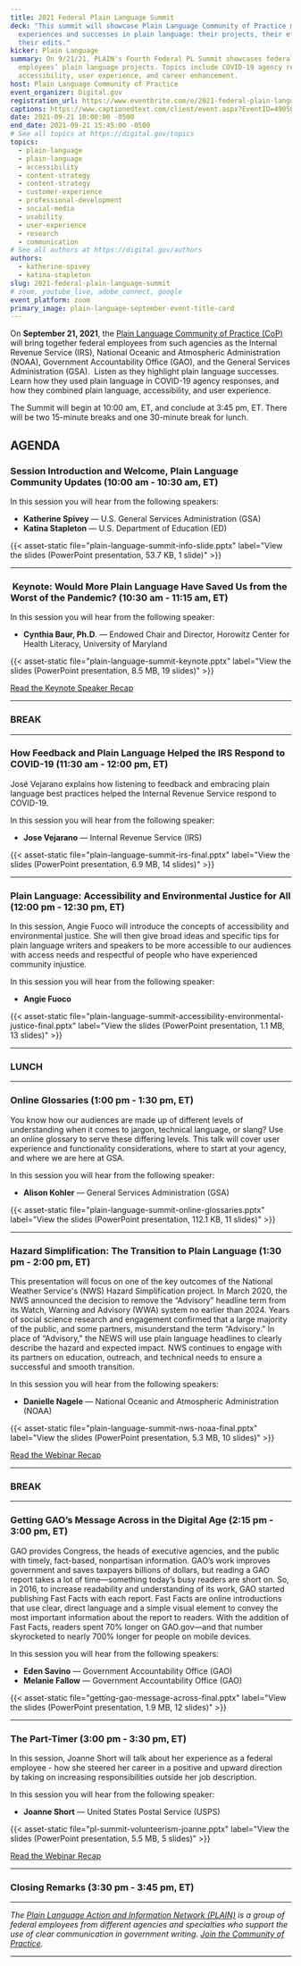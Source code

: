 ```yaml
---
title: 2021 Federal Plain Language Summit
deck: "This summit will showcase Plain Language Community of Practice members’
  experiences and successes in plain language: their projects, their efforts,
  their edits."
kicker: Plain Language
summary: On 9/21/21, PLAIN's Fourth Federal PL Summit showcases federal
  employees’ plain language projects. Topics include COVID-19 agency responses,
  accessibility, user experience, and career enhancement.
host: Plain Language Community of Practice
event_organizer: Digital.gov
registration_url: https://www.eventbrite.com/e/2021-federal-plain-language-summit-tickets-170474102630
captions: https://www.captionedtext.com/client/event.aspx?EventID=4905834&CustomerID=321
date: 2021-09-21 10:00:00 -0500
end_date: 2021-09-21 15:45:00 -0500
# See all topics at https://digital.gov/topics
topics:
  - plain-language
  - plain-language
  - accessibility
  - content-strategy
  - content-strategy
  - customer-experience
  - professional-development
  - social-media
  - usability
  - user-experience
  - research
  - communication
# See all authors at https://digital.gov/authors
authors:
  - katherine-spivey
  - katina-stapleton
slug: 2021-federal-plain-language-summit
# zoom, youtube_live, adobe_connect, google
event_platform: zoom
primary_image: plain-language-september-event-title-card
---
```

On **September 21, 2021**, the [Plain Language Community of Practice (CoP)](https://digital.gov/communities/plain-language/) will bring together federal employees from such agencies as the Internal Revenue Service (IRS), National Oceanic and Atmospheric Administration (NOAA), Government Accountability Office (GAO), and the General Services Administration (GSA).  Listen as they highlight plain language successes. Learn how they used plain language in COVID-19 agency responses, and how they combined plain language, accessibility, and user experience.

The Summit will begin at 10:00 am, ET, and conclude at 3:45 pm, ET. There will be two 15-minute breaks and one 30-minute break for lunch.

## AGENDA

### Session Introduction and Welcome, Plain Language Community Updates (10:00 am - 10:30 am, ET)

In this session you will hear from the following speakers:

* **Katherine Spivey** — U.S. General Services Administration (GSA)
* **Katina Stapleton** — U.S. Department of Education (ED)

{{< asset-static file="plain-language-summit-info-slide.pptx" label="View the slides (PowerPoint presentation, 53.7 KB, 1 slide)" >}}


- - -

###  Keynote: Would More Plain Language Have Saved Us from the Worst of the Pandemic? (10:30 am - 11:15 am, ET)

In this session you will hear from the following speaker:

* **Cynthia Baur, Ph.D**. — Endowed Chair and Director, Horowitz Center for Health Literacy, University of Maryland

{{< asset-static file="plain-language-summit-keynote.pptx" label="View the slides (PowerPoint presentation, 8.5 MB, 19 slides)" >}}


[Read the Keynote Speaker Recap](https://digital.gov/2022/01/04/keynote-speaker-recap-would-more-plain-language-have-saved-us-from-the-worst-of-the-pandemic/)

- - -

### BREAK

- - -

### How Feedback and Plain Language Helped the IRS Respond to COVID-19 (11:30 am - 12:00 pm, ET)

José Vejarano explains how listening to feedback and embracing plain language best practices helped the Internal Revenue Service respond to COVID-19.

In this session you will hear from the following speaker:

* **Jose Vejarano** — Internal Revenue Service (IRS)

{{< asset-static file="plain-language-summit-irs-final.pptx" label="View the slides (PowerPoint presentation, 6.9 MB, 14 slides)" >}}


- - -

### Plain Language: Accessibility and Environmental Justice for All (12:00 pm - 12:30 pm, ET)

In this session, Angie Fuoco will introduce the concepts of accessibility and environmental justice.  She will then give broad ideas and specific tips for plain language writers and speakers to be more accessible to our audiences with access needs and respectful of people who have experienced community injustice.

In this session you will hear from the following speaker:

* **Angie Fuoco**

{{< asset-static file="plain-language-summit-accessibility-environmental-justice-final.pptx" label="View the slides (PowerPoint presentation, 1.1 MB, 13 slides)" >}}


- - -

### LUNCH

- - -

### Online Glossaries (1:00 pm - 1:30 pm, ET)

You know how our audiences are made up of different levels of understanding when it comes to jargon, technical language, or slang? Use an online glossary to serve these differing levels. This talk will cover user experience and functionality considerations, where to start at your agency, and where we are here at GSA.

In this session you will hear from the following speaker:

* **Alison Kohler** — General Services Administration (GSA)

{{< asset-static file="plain-language-summit-online-glossaries.pptx" label="View the slides (PowerPoint presentation, 112.1 KB, 11 slides)" >}}


- - -

### Hazard Simplification: The Transition to Plain Language (1:30 pm - 2:00 pm, ET)

This presentation will focus on one of the key outcomes of the National Weather Service's (NWS) Hazard Simplification project. In March 2020, the NWS announced the decision to remove the “Advisory” headline term from its Watch, Warning and Advisory (WWA) system no earlier than 2024. Years of social science research and engagement confirmed that a large majority of the public, and some partners, misunderstand the term “Advisory.” In place of “Advisory," the NEWS will use plain language headlines to clearly describe the hazard and expected impact. NWS continues to engage with its partners on education, outreach, and technical needs to ensure a successful and smooth transition.

In this session you will hear from the following speakers:

* **Danielle Nagele** — National Oceanic and Atmospheric Administration (NOAA)

{{< asset-static file="plain-language-summit-nws-noaa-final.pptx" label="View the slides (PowerPoint presentation, 5.3 MB, 10 slides)" >}}


[Read the Webinar Recap](https://digital.gov/2022/01/04/webinar-recap-key-takeaways-on-simplifying-hazard-communications-with-plain-language/)

- - -

### BREAK

- - -

### Getting GAO’s Message Across in the Digital Age (2:15 pm - 3:00 pm, ET)

GAO provides Congress, the heads of executive agencies, and the public with timely, fact-based, nonpartisan information. GAO’s work improves government and saves taxpayers billions of dollars, but reading a GAO report takes a lot of time—something today’s busy readers are short on. So, in 2016, to increase readability and understanding of its work, GAO started publishing Fast Facts with each report. Fast Facts are online introductions that use clear, direct language and a simple visual element to convey the most important information about the report to readers. With the addition of Fast Facts, readers spent 70% longer on GAO.gov—and that number skyrocketed to nearly 700% longer for people on mobile devices.

In this session you will hear from the following speakers:

* **Eden Savino** — Government Accountability Office (GAO)
* **Melanie Fallow** — Government Accountability Office (GAO)

{{< asset-static file="getting-gao-message-across-final.pptx" label="View the slides (PowerPoint presentation, 1.9 MB, 12 slides)" >}}


- - -

### The Part-Timer (3:00 pm - 3:30 pm, ET)

In this session, Joanne Short will talk about her experience as a federal employee - how she steered her career in a positive and upward direction by taking on increasing responsibilities outside her job description.

In this session you will hear from the following speaker:

* **Joanne Short** — United States Postal Service (USPS)

{{< asset-static file="pl-summit-volunteerism-joanne.pptx" label="View the slides (PowerPoint presentation, 5.5 MB, 5 slides)" >}}


[Read the Webinar Recap](https://digital.gov/2021/12/15/plain-language-summit-recap-the-part-timer/)

- - -

### Closing Remarks (3:30 pm - 3:45 pm, ET) 

- - -

*The [Plain Language Action and Information Network (PLAIN)](https://www.plainlanguage.gov/) is a group of federal employees from different agencies and specialties who support the use of clear communication in government writing. [Join the Community of Practice](https://digital.gov/communities/plain-language/).*

- - -
